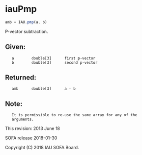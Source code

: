 # iauPmp

```js
amb = IAU.pmp(a, b)
```

P-vector subtraction.

## Given:
```
   a        double[3]      first p-vector
   b        double[3]      second p-vector
```

## Returned:
```
   amb      double[3]      a - b
```

## Note:
```
   It is permissible to re-use the same array for any of the
   arguments.
```

This revision:  2013 June 18

SOFA release 2018-01-30

Copyright (C) 2018 IAU SOFA Board.